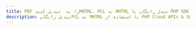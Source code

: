 ---title: PDF را به  تبدیل کنیدMHTML، PCL به MHTML مبدل رایگان یا PHP SDKdescription: تبدیل رایگانPCL به MHTML با استفاده از PHP Cloud APIs & SDK همچنین اسناد PDF را در Cloud ایجاد، ویرایش و رندر کنید.---